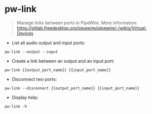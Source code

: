 # pw-link

> Manage links between ports in PipeWire.
> More information: <https://gitlab.freedesktop.org/pipewire/pipewire/-/wikis/Virtual-Devices>

- List all audio output and input ports:

`pw-link --output --input`

- Create a link between an output and an input port:

`pw-link {{output_port_name}} {{input_port_name}}`

- Disconnect two ports:

`pw-link --disconnect {{output_port_name}} {{input_port_name}}`

- Display help:

`pw-link -h`
